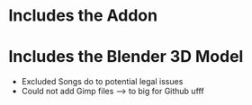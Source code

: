 # Includes the Addon
# Includes the Blender 3D Model
* Excluded Songs do to potential legal issues 
* Could not add Gimp files --> to big for Github ufff
